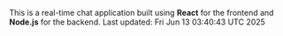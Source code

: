 This is a real-time chat application built using **React** for the frontend and **Node.js** for the backend.
Last updated: Fri Jun 13 03:40:43 UTC 2025
